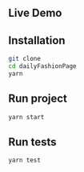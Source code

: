## Live Demo

## Installation

```bash
git clone
cd dailyFashionPage
yarn
```

## Run project

```bash
yarn start
```

## Run tests

```bash
yarn test
```
